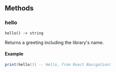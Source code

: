 ## Methods

### hello
```
hello() -> string
```

Returns a greeting including the library's name.

#### Example
```lua
print(hello()) -- Hello, from Roact Navigation!
```


